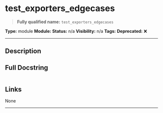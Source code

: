 # test_exporters_edgecases
> **Fully qualified name:** `test_exporters_edgecases`

**Type:** module
**Module:** 
**Status:** n/a
**Visibility:** n/a
**Tags:** 
**Deprecated:** ❌

---

## Description


## Full Docstring
```

```

## Links
None

---
